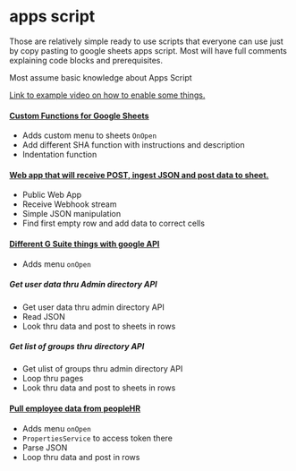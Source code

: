 # apps script
Those are relatively simple ready to use scripts that everyone can use just by copy pasting to google sheets apps script.
Most will have full comments explaining code blocks and prerequisites.

Most assume basic knowledge about Apps Script

[Link to example video on how to enable some things.](https://www.youtube.com/watch?v=tJ4_w2596KI)

#### [Custom Functions for Google Sheets](https://github.com/Landsil/apps_script/blob/master/custom_functions.gs)
 - Adds custom menu to sheets `OnOpen`
 - Add different SHA function with instructions and description
 - Indentation function

#### [Web app that will receive POST, ingest JSON and post data to sheet.](https://github.com/Landsil/apps_script/blob/master/ingest_JSON_post.gs)
 - Public Web App
 - Receive Webhook stream
 - Simple JSON manipulation
 - Find first empty row and add data to correct cells

#### [Different G Suite things with google API](https://github.com/Landsil/apps_script/blob/master/google_api.gs)
 - Adds menu `onOpen`
##### Get user data thru Admin directory API
 - Get user data thru admin directory API
 - Read JSON
 - Look thru data and post to sheets in rows
##### Get list of groups thru directory API
 - Get ulist of groups thru admin directory API
 - Loop thru pages
 - Look thru data and post to sheets in rows

#### [Pull employee data from peopleHR](https://github.com/Landsil/apps_script/blob/master/download_PeopleHR.gs)
 - Adds menu `onOpen`
 - `PropertiesService` to access token there
 - Parse JSON
 - Loop thru data and post in rows
